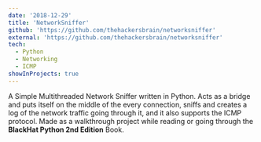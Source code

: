 ```yaml
---
date: '2018-12-29'
title: 'NetworkSniffer'
github: 'https://github.com/thehackersbrain/networksniffer'
external: 'https://github.com/thehackersbrain/networksniffer'
tech:
  - Python
  - Networking
  - ICMP
showInProjects: true
---
```


A Simple Multithreaded Network Sniffer written in Python. Acts as a bridge and puts itself on the middle of the every connection, sniffs and creates a log of the network traffic going through it, and it also supports the ICMP protocol. Made as a walkthrough project while reading or going through the **BlackHat Python 2nd Edition** Book.
